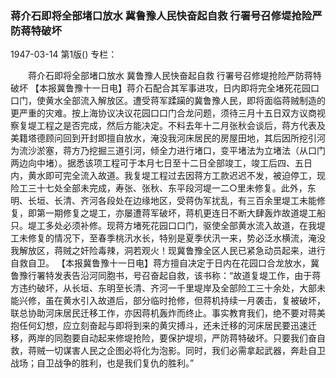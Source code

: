 ### 蒋介石即将全部堵口放水  冀鲁豫人民快奋起自救  行署号召修堤抢险严防蒋特破坏

1947-03-14
第1版()
专栏：

　　蒋介石即将全部堵口放水
    冀鲁豫人民快奋起自救
    行署号召修堤抢险严防蒋特破坏
    【本报冀鲁豫十一日电】蒋介石配合其军事进攻，日内即将完全堵死花园口口门，使黄水全部流入解放区。遭受蒋军蹂躏的冀鲁豫人民，即将面临蒋贼制造的更严重的灾难。按上海协议决议花园口口门合龙问题，须待三月十五日双方议商视察复堤工程之是否完成，然后方能决定。不料去年十二月张秋会谈后，蒋方代表及美籍塔德顾问回到开封即擅自放水，淹没我河床居民的房屋田地，其后因所挖引河为流沙淤塞，蒋方乃挖掘三道引河，倾全力进行堵口，变平堵法为立堵法（从口门两边向中堵）。据悉该项工程可于本月七日至十二日全部竣工，竣工后四、五日内，黄水即可完全流入故道。我复堤工程过去因蒋方工款迟迟不发，被迫停工，现险工三十七处全部未完成，寿张、张秋、东平段河堤一二○里未修复。此外，东明、长垣、长清、齐河各段处在边缘地区，受蒋伪军扰乱，有三百余里堤工未能修复，即第一期修复之堤工，亦屡遭蒋军破坏，蒋机更连日不断大肆轰炸故道堤工船只。堤工多处必须补修。现蒋方堵死花园口口门，驱使全部黄水流入故道，在我堤工未修复的情况下，至春季桃汛水长，特别是夏季伏汛一来，势必泛水横流，淹没我解放区，蒋贼之奸险毒辣，洞若观火！现冀鲁豫全区人民已紧急动员起来，进行自救自卫。
    【本报冀鲁豫十一日电】蒋方擅自决定于日内在花园口合龙放水，冀鲁豫行署特发表告沿河同胞书，号召奋起自救，该书称：“故道复堤工作，由于蒋方违约破坏，从长垣、东明至长清、齐河一千里堤岸及全部险工三十余处，大部未能兴修，虽在黄水引入故道后，部分临时抢修，但蒋机持续一月袭击，复被破坏，联总协助河床居民迁移工作，亦因蒋机轰炸而终止。事实教育我们，绝不要对蒋美抱任何幻想，应立刻奋起与即将到来的黄灾搏斗，还未迁移的河床居民要迅速迁移，两岸的同胞要自动起来修堤抢险，要保护堤坝，严防蒋特破坏。只要我们奋自救，蒋贼一切谋害人民之企图必将化为泡影。同时，我们必需拿起武器，奔赴自卫战场；自卫战争的胜利，也是我们复仇的胜利。”
